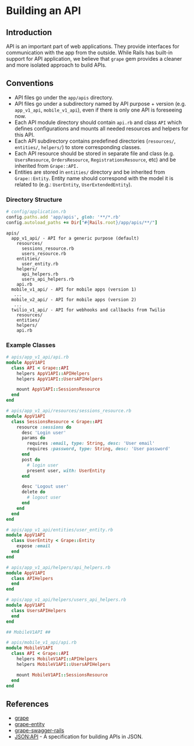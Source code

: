 # Building an API

## Introduction

API is an important part of web applications. They provide interfaces for communication with the app from the outside. While Rails has built-in support for API application, we believe that `grape` gem provides a cleaner and more isolated approach to build APIs.

## Conventions

* API files go under the `app/apis` directory.
* API files go under a subdirectory named by API purpose + version (e.g. `app_v1_api`, `mobile_v1_api`), even if there is only one API is foreseeing now.
* Each API module directory should contain `api.rb` and class `API` which defines configurations and mounts all needed resources and helpers for this API.
* Each API subdirectory contains predefined directories (`resources/`, `entities/`, `helpers/`) to store corresponding classes.
* Each API resource should be stored in separate file and class (e.g. `UsersResource`, `OrdersResource`, `RegistrationsResource`, etc) and be inherited from `Grape::API.`
* Entities are stored in `entities/` directory and be inherited from `Grape::Entity`. Entity name should correspond with the model it is related to (e.g.: `UserEntity`, `UserExtendedEntity`).


### Directory Structure

```ruby
# config/application.rb
config.paths.add 'app/apis', glob: '**/*.rb'
config.autoload_paths += Dir["#{Rails.root}/app/apis/**/"]
```

```
apis/
  app_v1_api/ - API for a generic purpose (default)
    resources/
      sessions_resource.rb
      users_resource.rb
    entities/
      user_entity.rb
    helpers/
      api_helpers.rb
      users_api_helpers.rb
    api.rb
  mobile_v1_api/ - API for mobile apps (version 1)
   ...
  mobile_v2_api/ - API for mobile apps (version 2)
   ...
  twilio_v1_api/ - API for webhooks and callbacks from Twilio
    resources/
    entities/
    helpers/
    api.rb
```

### Example Classes

```ruby
# apis/app_v1_api/api.rb
module AppV1API
  class API < Grape::API
    helpers AppV1API::APIHelpers
    helpers AppV1API::UsersAPIHelpers

    mount AppV1API::SessionsResource
  end
end

# apis/app_v1_api/resources/sessions_resource.rb
module AppV1API
  class SessionsResource < Grape::API
    resource :sessions do
      desc 'Login user'
      params do
        requires :email, type: String, desc: 'User email'
        requires :password, type: String, desc: 'User password'
      end
      post do
        # login user
        present user, with: UserEntity
      end

      desc 'Logout user'
      delete do
        # logout user
      end
    end
  end
end

# apis/app_v1_api/entities/user_entity.rb
module AppV1API
  class UserEntity < Grape::Entity
    expose :email
  end
end

# apis/app_v1_api/helpers/api_helpers.rb
module AppV1API
  class APIHelpers
  end
end

# apis/app_v1_api/helpers/users_api_helpers.rb
module AppV1API
  class UsersAPIHelpers
  end
end

## MobileV1API ##

# apis/mobile_v1_api/api.rb
module MobileV1API
  class API < Grape::API
    helpers MobileV1API::APIHelpers
    helpers MobileV1API::UsersAPIHelpers

    mount MobileV1API::SessionsResource
  end
end
```

## References

* [grape](https://github.com/ruby-grape/grape)
* [grape-entity](https://github.com/ruby-grape/grape-entity)
* [grape-swagger-rails](https://github.com/ruby-grape/grape-swagger-rails)
* [JSON:API](https://jsonapi.org) - A specification for building APIs in JSON.
